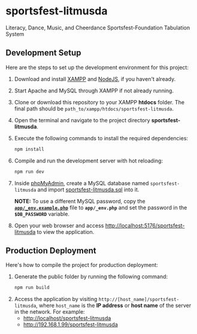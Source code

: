 # sportsfest-litmusda

Literacy, Dance, Music, and Cheerdance Sportsfest-Foundation Tabulation System 

## Development Setup
Here are the steps to set up the development environment for this project:

1. Download and install
   [XAMPP](https://www.apachefriends.org/download.html)
   and [NodeJS](https://nodejs.org/en/),
   if you haven't already.
2. Start Apache and MySQL through XAMPP if not already running.
3. Clone or download this repository to your XAMPP **htdocs** folder.
   The final path should be `path_to/xampp/htdocs/sportsfest-litmusda`.
4. Open the terminal and navigate to the project directory **sportsfest-litmusda**.
5. Execute the following commands to install the required dependencies:
   ```sh
   npm install
   ```
6. Compile and run the development server with hot reloading:
   ```sh
   npm run dev
   ```
7. Inside [phpMyAdmin](http://localhost/phpmyadmin),
   create a MySQL database named `sportsfest-litmusda` and import [sportsfest-litmusda.sql](sportsfest-litmusda.sql) into it.

   **NOTE:** To use a different MySQL password, copy the
   [**`app/_env.example.php`**](app/_env.example.php) file to **`app/_env.php`**
   and set the password in the **`$DB_PASSWORD`** variable.


8. Open your web browser and access <http://localhost:5176/sportsfest-litmusda> to view the application.


## Production Deployment
Here's how to compile the project for production deployment:

1. Generate the public folder by running the following command:
   ```sh
   npm run build
   ```
2. Access the application by visiting `http://[host_name]/sportsfest-litmusda`,
   where `host_name` is the **IP address** or **host name** of the server in the network.
   For example:
     - <http://localhost/sportsfest-litmusda>
     - <http://192.168.1.99/sportsfest-litmusda>
